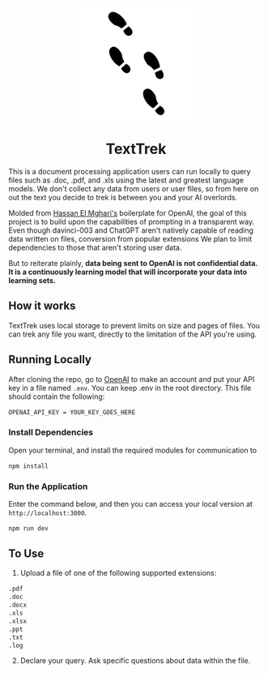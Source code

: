 <p align="center">
<img src="/public/footsteps.svg" alt="logo" align="center" width="225" height="225"/>
</p>

<div align="center">

# TextTrek

</div>

This is a document processing application users can run locally to query files such as .doc, .pdf, and .xls using the latest and greatest language models. We don't collect any data from users or user files, so from here on out the text you decide to trek is between you and your AI overlords.

Molded from [Hassan El Mghari's](https://github.com/Nutlope) boilerplate for OpenAI, the goal of this project is to build upon the capabilities of prompting in a transparent way. Even though davinci-003 and ChatGPT aren't natively capable of reading data written on files, conversion from popular extensions  We plan to limit dependencies to those that aren't storing user data. 

But to reiterate plainly, **data being sent to OpenAI is not confidential data. It is a continuously learning model that will incorporate your data into learning sets.**
## How it works

TextTrek uses local storage to prevent limits on size and pages of files. You can trek any file you want, directly to the limitation of the API you're using.

## Running Locally
After cloning the repo, go to [OpenAI](https://beta.openai.com/account/api-keys) to make an account and put your API key in a file named `.env`. You can keep .env in the root directory. This file should contain the following:

```
OPENAI_API_KEY = YOUR_KEY_GOES_HERE
```

### Install Dependencies

Open your terminal, and install the required modules for communication to 

```
npm install
```
### Run the Application

 Enter the command below, and then you can access your local version at `http://localhost:3000`.

```
npm run dev
```

## To Use

1. Upload a file of one of the following supported extensions:

```
.pdf
.doc
.docx
.xls
.xlsx
.ppt
.txt
.log
```

2. Declare your query. Ask specific questions about data within the file. 